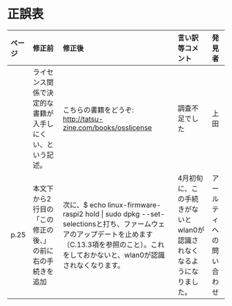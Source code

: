 # 正誤表

|ページ|修正前|修正後|言い訳等コメント|発見者|
|:--|:--|:--|:--|:--|
| |ライセンス関係で決定的な書籍が入手しにくい、という記述。|こちらの書籍をどうぞ: http://tatsu-zine.com/books/osslicense |調査不足でした|上田|
|p.25|本文下から2行目の「この修正の後、」の前に右の手続きを追加|次に、$ echo linux-firmware-raspi2 hold \| sudo dpkg --set-selectionsと打ち、ファームウェアのアップデートを止めます（C.13.3項を参照のこと）。これをしておかないと、wlan0が認識されなくなります。|4月初旬に、この手続きがないとwlan0が認識されなくなるようになりました。|アールティへの問い合わせ|

